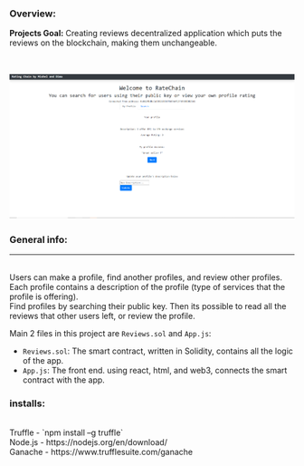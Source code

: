 ### Overview:

__Projects Goal:__ Creating reviews decentralized application which puts the reviews on the blockchain, making them unchangeable.  <br />
<br />

![front_page](/imgs/Whole_site.png)
---
### General info:
---
<br />
Users can make a profile, find another profiles, and review other profiles. <br />
Each profile contains a description of the profile (type of services that the profile is offering). <br />
Find profiles by searching their public key. Then its possible to read all the reviews that other users left, or review the profile. <br />
 
Main 2 files in this project are `Reviews.sol` and `App.js`: <br />
- `Reviews.sol`: The smart contract, written in Solidity, contains all the logic of the app. <br />
- `App.js`: The front end. using react, html, and web3, connects the smart contract with the app. <br />

### installs:
<br />
Truffle - `npm install –g truffle` <br />
Node.js - https://nodejs.org/en/download/ <br />
Ganache - https://www.trufflesuite.com/ganache <br />
